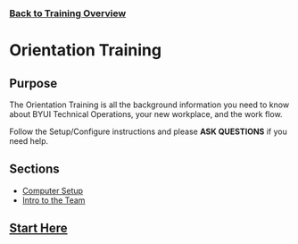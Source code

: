 ### [Back to Training Overview](../)
# Orientation Training

## Purpose

The Orientation Training is all the background information you need to know about BYUI Technical Operations, your new workplace, and the work flow.

Follow the Setup/Configure instructions and please **ASK QUESTIONS** if you need help.

## Sections

- [Computer Setup](./1.%20computerSetup.md)
- [Intro to the Team](./2.%20policyIntro.md)

## [Start Here](./1.%20computerSetup.md)
